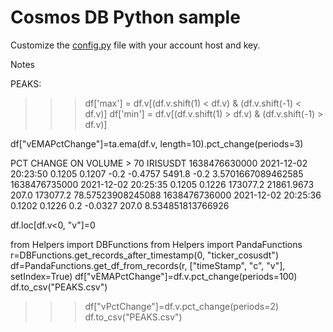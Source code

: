 # Cosmos DB Python sample

Customize the [config.py](./config.py) file with your account host and key.


Notes

PEAKS:
>>> df['max'] = df.v[(df.v.shift(1) < df.v) & (df.v.shift(-1) < df.v)]
>>> df['min'] = df.v[(df.v.shift(1) > df.v) & (df.v.shift(-1) > df.v)]

df["vEMAPctChange"]=ta.ema(df.v, length=10).pct_change(periods=3)



PCT CHANGE ON VOLUME > 70 IRISUSDT
1638476630000	2021-12-02 20:23:50	0.1205	0.1207	-0.2	-0.4757	5491.8		-0.2	3.5701667089462585
1638476735000	2021-12-02 20:25:35	0.1205	0.1226	173077.2	21861.9673	207.0	173077.2		78.57523908245088
1638476736000	2021-12-02 20:25:36	0.1202	0.1226	0.2	-0.0327	207.0			8.534851813766926



df.loc[df.v<0, "v"]=0

from Helpers import DBFunctions
from Helpers import PandaFunctions
r=DBFunctions.get_records_after_timestamp(0, "ticker_cosusdt")
df=PandaFunctions.get_df_from_records(r, ["timeStamp", "c", "v"], setIndex=True)
df["vEMAPctChange"]=df.v.pct_change(periods=100)
df.to_csv("PEAKS.csv")


>>> df["vPctChange"]=df.v.pct_change(periods=2)
>>> df.to_csv("PEAKS.csv")